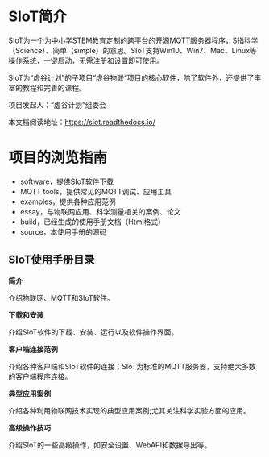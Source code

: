 # SIoT简介

SIoT为一个为中小学STEM教育定制的跨平台的开源MQTT服务器程序，S指科学（Science）、简单（simple）的意思。SIoT支持Win10、Win7、Mac、Linux等操作系统，一键启动，无需注册和设置即可使用。

SIoT为“虚谷计划”的子项目“虚谷物联“项目的核心软件，除了软件外，还提供了丰富的教程和完善的课程。

项目发起人：“虚谷计划”组委会

本文档阅读地址：https://siot.readthedocs.io/

# 项目的浏览指南

- software，提供SIoT软件下载
- MQTT tools，提供常见的MQTT调试、应用工具
- examples，提供各种应用范例
- essay，与物联网应用、科学测量相关的案例、论文
- build，已经生成的使用手册文档（Html格式）
- source，本使用手册的源码


## SIoT使用手册目录

**简介**

介绍物联网、MQTT和SIoT软件。

**下载和安装**

介绍SIoT软件的下载、安装、运行以及软件操作界面。

**客户端连接范例**

介绍各种客户端和SIoT软件的连接；SIoT为标准的MQTT服务器，支持绝大多数的客户端程序连接。

**典型应用案例**

介绍各种利用物联网技术实现的典型应用案例;尤其关注科学实验方面的应用。

**高级操作技巧**

介绍SIoT的一些高级操作，如安全设置、WebAPI和数据导出等。
